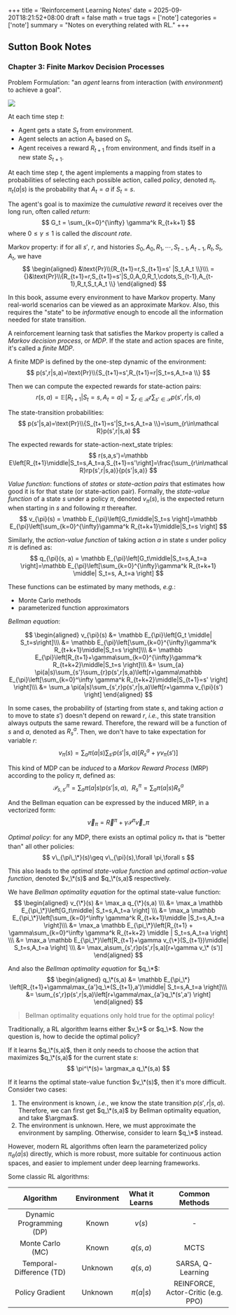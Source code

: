 +++
title = 'Reinforcement Learning Notes'
date = 2025-09-20T18:21:52+08:00
draft = false
math = true
tags = ['note']
categories = ['note']
summary = "Notes on everything related with RL."
+++

## Sutton Book Notes

### Chapter 3: Finite Markov Decision Processes

Problem Formulation: "an *agent* learns from interaction (with *environment*) to achieve a goal".

![](/images/rl/pipeline.png)

At each time step $t$:
- Agent gets a state $S_t$ from environment.
- Agent selects an action $A_t$ based on $S_t$.
- Agent receives a reward $R_{t+1}$ from environment, and finds itself in a new state $S_{t+1}$.

At each time step $t$, the agent implements a mapping from states to probabilities of selecting each possible action, called *policy*, denoted $\pi_t$. $\pi_t(a|s)$ is the probability that $A_t = a$ if $S_t = s$.

The agent's goal is to maximize the *cumulative reward* it receives over the long run, often called *return*:
$$
G_t = \sum_{k=0}^{\infty} \gamma^k R_{t+k+1}
$$
where $0\leq \gamma\leq 1$ is called the *discount rate*.

Markov property: if for all $s'$, $r$, and histories $S_0, A_0, R_1, \cdots, S_{t-1}, A_{t-1}, R_t, S_t, A_t$, we have
$$
\begin{aligned}
&\text{Pr}\\{R_{t+1}=r,S_{t+1}=s' |S_t,A_t \\}\\\
={}&\text{Pr}\\{R_{t+1}=r,S_{t+1}=s'|S_0,A_0,R_1,\cdots,S_{t-1},A_{t-1},R_t,S_t,A_t \\}
\end{aligned}
$$

In this book, assume every environment to have Markov property. Many real-world scenarios can be viewed as an approximate Markov.
Also, this requires the "state" to be *informative* enough to encode all the information needed for state transition.

A reinforcement learning task that satisfies the Markov property is called a *Markov decision process*, or *MDP*. If the state and action spaces are finite, it's called a *finite MDP*.

A finite MDP is defined by the one-step dynamic of the environment:
$$
p(s',r|s,a)=\text{Pr}\\{S_{t+1}=s',R_{t+1}=r|S_t=s,A_t=a \\}
$$

Then we can compute the expected rewards for state-action pairs:
$$
r(s,a) =\mathbb{E}[R_{t+1}|S_t=s,A_t=a]=\sum_{r\in\mathcal R}r\sum_{s'\in\mathcal S}p(s',r|s,a)
$$

The state-transition probabilities:
$$
p(s'|s,a)=\text{Pr}\\{S_{t+1}=s'|S_t=s,A_t=a \\}=\sum_{r\in\mathcal R}p(s',r|s,a)
$$

The expected rewards for state-action-next_state triples:
$$
r(s,a,s')=\mathbb E\left[R_{t+1}\middle|S_t=s,A_t=a,S_{t+1}=s'\right]=\frac{\sum_{r\in\mathcal R}rp(s',r|s,a)}{p(s'|s,a)}
$$

*Value function*: functions of *states* or *state-action pairs* that estimates how good it is for that state (or state-action pair).
Formally, the *state-value function* of a state $s$ under a policy $\pi$, denoted $v_{\pi}(s)$, is the expected return when starting in $s$ and following $\pi$ thereafter.
$$
v_{\pi}(s) = \mathbb E_{\pi}\left[G_t\middle|S_t=s \right]=\mathbb E_{\pi}\left[\sum_{k=0}^{\infty}\gamma^k R_{t+k+1}\middle|S_t=s \right]
$$

Similarly, the *action-value function* of taking action $a$ in state $s$ under policy $\pi$ is defined as:
$$
q_{\pi}(s, a) = \mathbb E_{\pi}\left[G_t\middle|S_t=s,A_t=a \right]=\mathbb E_{\pi}\left[\sum_{k=0}^{\infty}\gamma^k R_{t+k+1} \middle| S_t=s, A_t=a \right]
$$

These functions can be estimated by many methods, *e.g.*:
- Monte Carlo methods
- parameterized function approximators

*Bellman equation*:

$$
\begin{aligned}
v_{\pi}(s) &= \mathbb E_{\pi}\left[G_t \middle| S_t=s\right]\\\
&= \mathbb E_{\pi}\left[\sum_{k=0}^{\infty}\gamma^k R_{t+k+1}\middle|S_t=s \right]\\\
&= \mathbb E_{\pi}\left[R_{t+1}+\gamma\sum_{k=0}^{\infty}\gamma^k R_{t+k+2}\middle|S_t=s \right]\\\
&= \sum_{a} \pi(a|s)\sum_{s'}\sum_{r}p(s',r|s,a)\left[r+\gamma\mathbb E_{\pi}\left[\sum_{k=0}^\infty \gamma^k R_{t+k+2}\middle|S_{t+1}=s' \right] \right]\\\
&= \sum_a \pi(a|s)\sum_{s',r}p(s',r|s,a)\left[r+\gamma v_{\pi}(s') \right]
\end{aligned}
$$

In some cases, the probability of (starting from state $s$, and taking action $a$ to move to state $s'$) doesn't depend on reward $r$, *i.e.*, this state transition always outputs the same reward.
Therefore, the reward will be a function of $s$ and $a$, denoted as $R_s^a$.
Then, we don't have to take expectation for variable $r$:
$$
v_{\pi}(s)=\sum_a\pi(a|s)\sum_{s'}p(s'|s,a)[R_s^a+\gamma v_\pi(s')]
$$

This kind of MDP can be *induced* to a *Markov Reward Process* (MRP) according to the policy $\pi$, defined as:
$$
\mathcal P_{s,s'}^\pi =\sum_{a}\pi(a|s)p(s'|s,a), \ \  R_s^\pi = \sum_a \pi(a|s)R_s^a
$$

And the Bellman equation can be expressed by the induced MRP, in a vectorized form:
$$
\vec{v}_{\pi} = \vec{R}^{\pi} + \gamma \mathcal{P}^{\pi}\vec{v}\_{\pi}
$$

*Optimal policy*: for any MDP, there exists an optimal policy $\pi_*$ that is "better than" all other policies:
$$
v\_{\pi\_\*}(s)\geq v\_{\pi}(s),\forall \pi,\forall s
$$

This also leads to the *optimal state-value function* and *optimal action-value function*, denoted $v_\*(s)$ and $q_\*(s,a)$ respectively.

We have *Bellman optimality equation* for the optimal state-value function:
$$
\begin{aligned}
v_{\*}(s) &= \max_a q_{\*}(s,a) \\\
&= \max_a \mathbb E_{\pi_\*}\left[G_t\middle| S_t=s,A_t=a \right] \\\
&= \max_a \mathbb E_{\pi_\*}\left[\sum_{k=0}^\infty \gamma^k R_{t+k+1}\middle |S_t=s,A_t=a \right]\\\
&= \max_a \mathbb E_{\pi_\*}\left[R_{t+1} + \gamma\sum_{k=0}^\infty \gamma^k R_{t+k+2} \middle | S_t=s,A_t=a \right] \\\
&= \max_a \mathbb E_{\pi_\*}\left[R_{t+1}+\gamma v_{\*}(S_{t+1})\middle| S_t=s,A_t=a \right] \\\
&= \max_a\sum_{s',r}p(s',r|s,a)[r+\gamma v_\* (s')]
\end{aligned}
$$

And also the *Bellman optimality equation* for $q_\*$:
$$
\begin{aligned}
q_\*(s,a) &= \mathbb E_{\pi_\*} \left[R_{t+1}+\gamma\max_{a'}q_\*(S_{t+1},a')\middle| S_t=s,A_t=a \right]\\\
&= \sum_{s',r}p(s',r|s,a)\left[r+\gamma\max_{a'}q_\*(s',a') \right]
\end{aligned}
$$

> Bellman optimality equations only hold true for the optimal policy!

Traditionally, a RL algorithm learns either $v_\*$ or $q_\*$. Now the question is, how to decide the optimal policy?

If it learns $q_\*(s,a)$, then it only needs to choose the action that maximizes $q_\*(s,a)$ for the current state $s$:
$$
\pi^\*(s)= \argmax_a q_\*(s,a)
$$

If it learns the optimal state-value function $v_\*(s)$, then it's more difficult. Consider two cases:
1. The environment is known, *i.e.*, we know the state transition $p(s',r|s,a)$. Therefore, we can first get $q_\*(s,a)$ by Bellman optimality equation, and take $\argmax$.
2. The environment is unknown. Here, we must approximate the environment by sampling. Otherwise, consider to learn $q_\*$ instead.

However, modern RL algorithms often learn the parameterized policy $\pi_\theta(a|s)$ directly, which is more robust, more suitable for continuous action spaces, and easier to implement under deep learning frameworks.

Some classic RL algorithms:

| Algorithm                  | Environment | What it Learns | Common Methods                     |
|:--------------------------:|:-----------:|:--------------:|:--------------------------------:  |
| Dynamic Programming (DP)   | Known       | $v(s)$         | -                                  |
| Monte Carlo (MC)           | Known       | $q(s,a)$       | MCTS                               |
| Temporal-Difference (TD)   | Unknown     | $q(s,a)$       | SARSA, Q-Learning                  |
| Policy Gradient            | Unknown     | $π(a\|s)$      | REINFORCE, Actor-Critic (e.g. PPO) |
